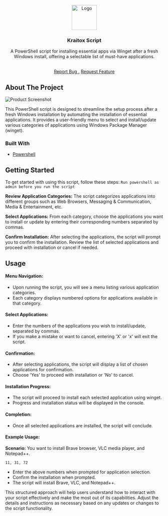 <br/>
<div align="center">
<a href="https://github.com/ShaanCoding/ReadME-Generator">
<img src="https://imgur.com/a/8ZXAj4P.png" alt="Logo" height="80">
</a>
<h3 align="center">Kraitox Script</h3>
<p align="center">
A PowerShell script for installing essential apps via Winget after a fresh Windows install, offering a selectable list of must-have applications.
<br/>
<br/>
  
<a href="https://github.com/SanjeevKumar046/Kraitox-Script/issues/new?labels=bug&template=bug-report---.md">Report Bug .</a>
<a href="https://github.com/SanjeevKumar046/Kraitox-Script/issues/new?labels=enhancement&template=feature-request---.md">Request Feature</a>
</p>
</div>

 ## About The Project

![Product Screenshot](https://imgur.com/J9YjoSh.png)

This PowerShell script is designed to streamline the setup process after a fresh Windows installation by automating the installation of essential applications. It provides a user-friendly menu to select and install/update various categories of applications using Windows Package Manager (winget).
 ### Built With

- [Powershell](https://learn.microsoft.com/en-us/powershell/)
 ## Getting Started

To get started with using this script, follow these steps:
`Run powershell as admin before you run the script`

**Review Application Categories:** The script categorizes applications into different groups such as Web Browsers, Messaging & Communication, Media & Entertainment, etc.

**Select Applications:** From each category, choose the applications you want to install or update by entering their corresponding numbers separated by commas.

**Confirm Installation:** After selecting the applications, the script will prompt you to confirm the installation. Review the list of selected applications and proceed with installation or cancel if needed.
 ## Usage

#### Menu Navigation:
- Upon running the script, you will see a menu listing various application categories.
- Each category displays numbered options for applications available in that category.

#### Select Applications:
- Enter the numbers of the applications you wish to install/update, separated by commas.
- If you make a mistake or want to cancel, entering 'X' or 'x' will exit the script.

#### Confirmation:
- After selecting applications, the script will display a list of chosen applications for confirmation.
- Choose 'Yes' to proceed with installation or 'No' to cancel.

#### Installation Progress:
- The script will proceed to install each selected application using winget.
- Progress and installation status will be displayed in the console.

#### Completion:
- Once all selected applications are installed, the script will conclude.

#### Example Usage:

**Scenario:** You want to install Brave browser, VLC media player, and Notepad++.

```
11, 31, 72
```
- Enter the above numbers when prompted for application selection.
- Confirm the installation when prompted.
- The script will install Brave, VLC, and Notepad++.

This structured approach will help users understand how to interact with your script effectively and make the most out of its capabilities. Adjust the details and instructions as necessary based on any updates or changes to the script functionality.
